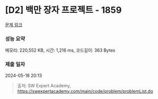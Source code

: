# [D2] 백만 장자 프로젝트 - 1859 

[문제 링크](https://swexpertacademy.com/main/code/problem/problemDetail.do?contestProbId=AV5LrsUaDxcDFAXc) 

### 성능 요약

메모리: 220,552 KB, 시간: 1,216 ms, 코드길이: 363 Bytes

### 제출 일자

2024-05-18 20:13



> 출처: SW Expert Academy, https://swexpertacademy.com/main/code/problem/problemList.do